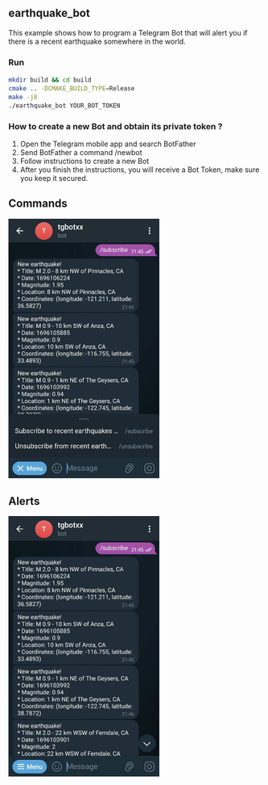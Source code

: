 ## earthquake_bot
This example shows how to program a Telegram Bot that will alert you if there is a recent earthquake somewhere in the world.

### Run
```bash
mkdir build && cd build
cmake .. -DCMAKE_BUILD_TYPE=Release
make -j8
./earthquake_bot YOUR_BOT_TOKEN
```

### How to create a new Bot and obtain its private token ?
1. Open the Telegram mobile app and search BotFather
2. Send BotFather a command /newbot
3. Follow instructions to create a new Bot
4. After you finish the instructions, you will receive a Bot Token, make sure you keep it secured.

## Commands
<img src="img/commands.jpg" alt="Commands" width="300"/>

## Alerts
<img src="img/alerts.jpg" alt="Alerts" width="300"/>
